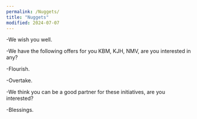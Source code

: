 ```yaml
---
permalink: /Nuggets/
title: "Nuggets"
modified: 2024-07-07
---
```














-We wish you well.


-We have the following offers for you KBM, KJH, NMV, are you interested in any?


-Flourish.


-Overtake.


-We think you can be a good partner for these initiatives, are you interested?


-Blessings.


